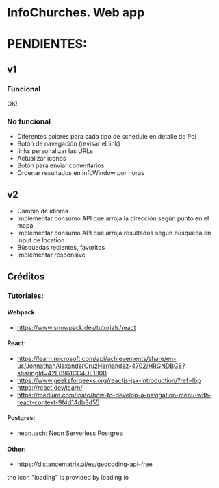# InfoChurches. Web app


# PENDIENTES:

## v1

### Funcional
OK!

### No funcional
- Diferentes colores para cada tipo de schedule en detalle de Poi
- Botón de navegación (revisar el link)
- links personalizar las URLs
- Actualizar iconos
- Botón para enviar comentarios
- Ordenar resultados en infoWindow por horas

## v2
- Cambio de idioma
- Implementar consumo API que arroja la dirección según punto en el mapa
- Implementar consumo API que arroja resultados según búsqueda en input de location
- Búsquedas recientes, favoritos
- Implementar responsive






## Créditos

### Tutoriales:

#### Webpack:
- https://www.snowpack.dev/tutorials/react

#### React:
- https://learn.microsoft.com/api/achievements/share/en-us/JonnathanAlexanderCruzHernandez-4702/HRGNDBG8?sharingId=42E0961CC4DE1800
- https://www.geeksforgeeks.org/reactjs-jsx-introduction/?ref=lbp
- https://react.dev/learn/
- https://medium.com/inato/how-to-develop-a-navigation-menu-with-react-context-9f4d14db3d55

#### Postgres:
- neon.tech: Neon Serverless Postgres

#### Other: 
- https://distancematrix.ai/es/geocoding-api-free



the icon "loading" is provided by loading.io 